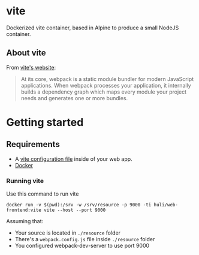 # vite
Dockerized vite container, based in Alpine to produce a small NodeJS container.

## About vite
From [vite's website](https://vitejs.dev/):


> At its core, webpack is a static module bundler for modern JavaScript applications. When webpack processes your application, it internally builds a dependency graph which maps every module your project needs and generates one or more bundles.



# Getting started

## Requirements
- A [vite configuration file](https://vitejs.dev/config/) inside of your web app.
- [Docker](https://docs.docker.com/engine/installation/)


### Running vite
Use this command to run vite

```
docker run -v $(pwd):/srv -w /srv/resource -p 9000 -ti huli/web-frontend:vite vite --host --port 9000
```
Assuming that:
- Your source is located in `./resource` folder
- There's a `webpack.config.js` file inside `./resource` folder
- You configured webpack-dev-server to use port 9000
